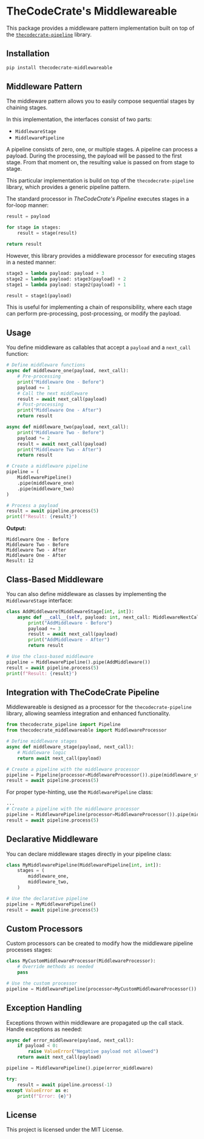 # TheCodeCrate's Middlewareable

This package provides a middleware pattern implementation built on top of the [`thecodecrate-pipeline`](https://pypi.org/project/thecodecrate-pipeline/) library.

## Installation

```bash
pip install thecodecrate-middlewareable
```

## Middleware Pattern

The middleware pattern allows you to easily compose sequential stages by chaining stages.

In this implementation, the interfaces consist of two parts:

- `MiddlewareStage`
- `MiddlewarePipeline`

A pipeline consists of zero, one, or multiple stages. A pipeline can process a payload. During the processing, the payload will be passed to the first stage. From that moment on, the resulting value is passed on from stage to stage.

This particular implementation is build on top of the `thecodecrate-pipeline` library, which provides a generic pipeline pattern.

The standard processor in _TheCodeCrate's Pipeline_ executes stages in a for-loop manner:

```python
result = payload

for stage in stages:
    result = stage(result)

return result
```

However, this library provides a middleware processor for executing stages in a nested manner:

```python
stage3 = lambda payload: payload + 3
stage2 = lambda payload: stage3(payload) + 2
stage1 = lambda payload: stage2(payload) + 1

result = stage1(payload)
```

This is useful for implementing a chain of responsibility, where each stage can perform pre-processing, post-processing, or modify the payload.

## Usage

You define middleware as callables that accept a `payload` and a `next_call` function:

```python
# Define middleware functions
async def middleware_one(payload, next_call):
    # Pre-processing
    print("Middleware One - Before")
    payload += 1
    # Call the next middleware
    result = await next_call(payload)
    # Post-processing
    print("Middleware One - After")
    return result

async def middleware_two(payload, next_call):
    print("Middleware Two - Before")
    payload *= 2
    result = await next_call(payload)
    print("Middleware Two - After")
    return result

# Create a middleware pipeline
pipeline = (
    MiddlewarePipeline()
    .pipe(middleware_one)
    .pipe(middleware_two)
)

# Process a payload
result = await pipeline.process(5)
print(f"Result: {result}")
```

**Output:**

```plaintext
Middleware One - Before
Middleware Two - Before
Middleware Two - After
Middleware One - After
Result: 12
```

## Class-Based Middleware

You can also define middleware as classes by implementing the `MiddlewareStage` interface:

```python
class AddMiddleware(MiddlewareStage[int, int]):
    async def __call__(self, payload: int, next_call: MiddlewareNextCall[int, int]) -> int:
        print("AddMiddleware - Before")
        payload += 3
        result = await next_call(payload)
        print("AddMiddleware - After")
        return result

# Use the class-based middleware
pipeline = MiddlewarePipeline().pipe(AddMiddleware())
result = await pipeline.process(5)
print(f"Result: {result}")
```

## Integration with TheCodeCrate Pipeline

Middlewareable is designed as a processor for the `thecodecrate-pipeline` library, allowing seamless integration and enhanced functionality.

```python
from thecodecrate_pipeline import Pipeline
from thecodecrate_middlewareable import MiddlewareProcessor

# Define middleware stages
async def middleware_stage(payload, next_call):
    # Middleware logic
    return await next_call(payload)

# Create a pipeline with the middleware processor
pipeline = Pipeline(processor=MiddlewareProcessor()).pipe(middleware_stage)
result = await pipeline.process(5)
```

For proper type-hinting, use the `MiddlewarePipeline` class:

```python
...
# Create a pipeline with the middleware processor
pipeline = MiddlewarePipeline(processor=MiddlewareProcessor()).pipe(middleware_stage)
result = await pipeline.process(5)
```

## Declarative Middleware

You can declare middleware stages directly in your pipeline class:

```python
class MyMiddlewarePipeline(MiddlewarePipeline[int, int]):
    stages = (
        middleware_one,
        middleware_two,
    )

# Use the declarative pipeline
pipeline = MyMiddlewarePipeline()
result = await pipeline.process(5)
```

## Custom Processors

Custom processors can be created to modify how the middleware pipeline processes stages:

```python
class MyCustomMiddlewareProcessor(MiddlewareProcessor):
    # Override methods as needed
    pass

# Use the custom processor
pipeline = MiddlewarePipeline(processor=MyCustomMiddlewareProcessor())
```

## Exception Handling

Exceptions thrown within middleware are propagated up the call stack. Handle exceptions as needed:

```python
async def error_middleware(payload, next_call):
    if payload < 0:
        raise ValueError("Negative payload not allowed")
    return await next_call(payload)

pipeline = MiddlewarePipeline().pipe(error_middleware)

try:
    result = await pipeline.process(-1)
except ValueError as e:
    print(f"Error: {e}")
```

## License

This project is licensed under the MIT License.
